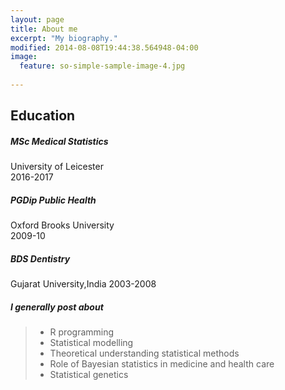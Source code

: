 ```yaml
---
layout: page
title: About me
excerpt: "My biography."
modified: 2014-08-08T19:44:38.564948-04:00
image:
  feature: so-simple-sample-image-4.jpg
  
---
```



## Education

##### MSc Medical Statistics
University of Leicester  
2016-2017

#####  PGDip Public Health
Oxford Brooks University  
2009-10
  
#####  BDS Dentistry
Gujarat University,India
2003-2008  

##### I generally post about

> - R programming  
> - Statistical  modelling    
> - Theoretical understanding statistical methods  
> - Role of Bayesian statistics in medicine and health care  
> - Statistical genetics  


